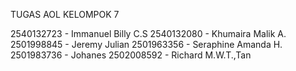 TUGAS AOL KELOMPOK 7

2540132723 - Immanuel Billy C.S
2540132080 - Khumaira Malik A.
2501998845 - Jeremy Julian
2501963356 - Seraphine Amanda H.
2501983736 - Johanes
2502008592 - Richard M.W.T.,Tan
